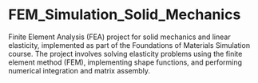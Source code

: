 # FEM_Simulation_Solid_Mechanics
Finite Element Analysis (FEA) project for solid mechanics and linear elasticity, implemented as part of the Foundations of Materials Simulation course. The project involves solving elasticity problems using the finite element method (FEM), implementing shape functions, and performing numerical integration and matrix assembly.
